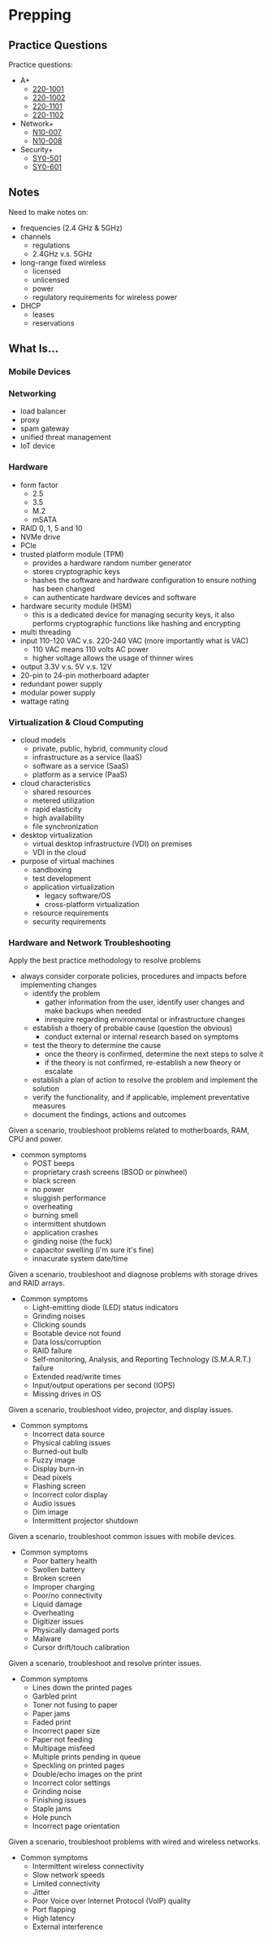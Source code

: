 # Prepping

## Practice Questions

Practice questions:

- A+
	- [220-1001](https://www.comptia.org/training/resources/practice-tests/comptia-a-1001-practice-questions)
	- [220-1002](https://www.comptia.org/training/resources/practice-tests/comptia-a-1002-practice-questions)
	- [220-1101](https://www.comptia.org/training/resources/practice-tests/comptia-a-1101-practice-questions)
	- [220-1102](https://www.comptia.org/training/resources/practice-tests/comptia-a-1102-practice-questions)
- Network+
	- [N10-007](https://www.comptia.org/training/resources/practice-tests/network-n10-008-practice-questions)
	- [N10-008](https://www.comptia.org/training/resources/practice-tests/network-n10-007-practice-questions)
- Security+
	- [SY0-501](https://www.comptia.org/training/practice-questions/security-501-practice-questions)
	- [SY0-601](https://www.comptia.org/training/resources/practice-tests/security-601-practice-questions)

## Notes

Need to make notes on:

- frequencies (2.4 GHz & 5GHz)
- channels
	- regulations
	- 2.4GHz v.s. 5GHz
- long-range fixed wireless
	- licensed
	- unlicensed
	- power
	- regulatory requirements for wireless power
- DHCP
	- leases
	- reservations

## What Is...

### Mobile Devices

### Networking

- load balancer
- proxy
- spam gateway
- unified threat management
- IoT device

### Hardware

- form factor
	- 2.5
	- 3.5
	- M.2
	- mSATA
- RAID 0, 1, 5 and 10
- NVMe drive
- PCIe
- trusted platform module (TPM)
	- provides a hardware random number generator
	- stores cryptographic keys
	- hashes the software and hardware configuration to ensure nothing has been changed
	- can authenticate hardware devices and software
- hardware security module (HSM)
	- this is a dedicated device for managing security keys, it also performs cryptographic functions like hashing and encrypting
- multi threading
- input 110-120 VAC v.s. 220-240 VAC (more importantly what is VAC)
	- 110 VAC means 110 volts AC power
	- higher voltage allows the usage of thinner wires
- output 3.3V v.s. 5V v.s. 12V
- 20-pin to 24-pin motherboard adapter
- redundant power supply
- modular power supply
- wattage rating

### Virtualization & Cloud Computing

- cloud models
	- private, public, hybrid, community cloud
	- infrastructure as a service (IaaS)
	- software as a service (SaaS)
	- platform as a service (PaaS)
- cloud characteristics
	- shared resources
	- metered utilization
	- rapid elasticity
	- high availability
	- file synchronization
- desktop virtualization
	- virtual desktop infrastructure (VDI) on premises
	- VDI in the cloud
- purpose of virtual machines
	- sandboxing
	- test development
	- application virtualization
		- legacy software/OS
		- cross-platform virtualization
	- resource requirements
	- security requirements

### Hardware and Network Troubleshooting

Apply the best practice methodology to resolve problems

- always consider corporate policies, procedures and impacts before implementing changes
	- identify the problem
		- gather information from the user, identify user changes and make backups when needed
		- inrequire regarding environmental or infrastructure changes
	- establish a thoery of probable cause (question the obvious)
		- conduct external or internal research based on symptoms
	- test the theory to determine the cause
		- once the theory is confirmed, determine the next steps to solve it
		- if the theory is not confirmed, re-establish a new theory or escalate
	- establish a plan of action to resolve the problem and implement the solution
	- verify the functionality, and if applicable, implement preventative measures
	- document the findings, actions and outcomes

Given a scenario, troubleshoot problems related to motherboards, RAM, CPU and power.

- common symptoms
	- POST beeps
	- proprietary crash screens (BSOD or pinwheel)
	- black screen
	- no power
	- sluggish performance
	- overheating
	- burning smell
	- intermittent shutdown
	- application crashes
	- ginding noise (the fuck)
	- capacitor swelling (i'm sure it's fine)
	- innacurate system date/time

Given a scenario, troubleshoot and diagnose problems with storage drives and RAID arrays.

- Common symptoms
	- Light-emitting diode (LED) status indicators
	- Grinding noises
	- Clicking sounds
	- Bootable device not found
	- Data loss/corruption
	- RAID failure
	- Self-monitoring, Analysis, and Reporting Technology (S.M.A.R.T.) failure
	- Extended read/write times
	- Input/output operations per second (IOPS)
	- Missing drives in OS

Given a scenario, troubleshoot video, projector, and display issues.

- Common symptoms
	- Incorrect data source
	- Physical cabling issues
	- Burned-out bulb
	- Fuzzy image
	- Display burn-in
	- Dead pixels
	- Flashing screen
	- Incorrect color display
	- Audio issues
	- Dim image
	- Intermittent projector shutdown

Given a scenario, troubleshoot common issues with mobile devices.

- Common symptoms
	- Poor battery health
	- Swollen battery
	- Broken screen
	- Improper charging
	- Poor/no connectivity
	- Liquid damage
	- Overheating
	- Digitizer issues
	- Physically damaged ports
	- Malware
	- Cursor drift/touch calibration

Given a scenario, troubleshoot and resolve printer issues.

- Common symptoms
	- Lines down the printed pages
	- Garbled print
	- Toner not fusing to paper
	- Paper jams
	- Faded print
	- Incorrect paper size
	- Paper not feeding
	- Multipage misfeed
	- Multiple prints pending in queue
	- Speckling on printed pages
	- Double/echo images on the print
	- Incorrect color settings
	- Grinding noise
	- Finishing issues
	-  Staple jams
	- Hole punch
	- Incorrect page orientation

Given a scenario, troubleshoot problems with wired and wireless networks.

- Common symptoms
	- Intermittent wireless connectivity
	- Slow network speeds
	- Limited connectivity
	- Jitter
	- Poor Voice over Internet Protocol (VoIP) quality
	- Port flapping
	- High latency
	- External interference
